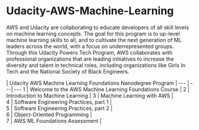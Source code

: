 # Udacity-AWS-Machine-Learning
AWS and Udacity are collaborating to educate developers of all skill levels on machine learning concepts. The goal for this program is to up-level machine learning skills to all, and to cultivate the next generation of ML leaders across the world, with a focus on underrepresented groups. Through this Udacity Powers Tech Program, AWS collaborates with professional organizations that are leading initiatives to increase the diversity and talent in technical roles, including organizations like Girls In Tech and the National Society of Black Engineers. 

| Udacity AWS Machine Learning Foundations Nanodegree Program |
--- | ---| ---
1 | Welcome to the AWS Machine Learning Foundations Course |
2 | Introduction to Machine Learning | 
3 | Machine Learning with AWS |  
4 | Software Engineering Practices, part 1 |  
5 | Software Engineering Practices, part 2 |  
6 | Object-Oriented Programming |  
7 | AWS ML Foundations Assessment |
